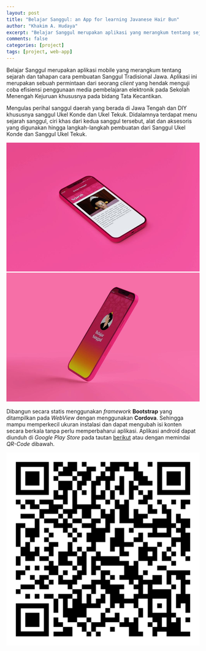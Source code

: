 ```yaml
---
layout: post
title: "Belajar Sanggul: an App for learning Javanese Hair Bun"
author: "Khakim A. Hudaya"
excerpt: "Belajar Sanggul merupakan aplikasi yang merangkum tentang sejarah dan tahapan cara pembuatan Sanggul Tradisional Jawa. Aplikasi ini merupakan sebuah permintaan dari seorang client yang hendak menguji coba efisiensi penggunaan media pembelajaran elektronik pada Sekolah Menengah Kejuruan khususnya pada bidang Tata Kecantikan."
comments: false
categories: [project]
tags: [project, web-app]
---
```


Belajar Sanggul merupakan aplikasi mobile yang merangkum tentang sejarah dan tahapan cara pembuatan Sanggul Tradisional Jawa. Aplikasi ini merupakan sebuah permintaan dari seorang *client* yang hendak menguji coba efisiensi penggunaan media pembelajaran elektronik pada Sekolah Menengah Kejuruan khususnya pada bidang Tata Kecantikan.

Mengulas perihal sanggul daerah yang berada di Jawa Tengah dan DIY khususnya sanggul Ukel Konde dan Ukel Tekuk. Didalamnya terdapat menu sejarah sanggul, ciri khas dari kedua sanggul tersebut, alat dan aksesoris yang digunakan hingga langkah-langkah pembuatan dari Sanggul Ukel Konde dan Sanggul Ukel Tekuk.

<img src="/assets/img/blog/belajar_sanggul_001.jpg" title="Tangkapan layar Pada Halaman Sejarah - Aplikasi Belajar Sanggul" class="img">
<img src="/assets/img/blog/belajar_sanggul_002.jpg" title="Tangkapan layar Utama Aplikasi Belajar Sanggul" class="img">

Dibangun secara statis menggunakan *framework* **Bootstrap** yang ditampilkan pada *WebView* dengan menggunakan **Cordova**. Sehingga mampu memperkecil ukuran instalasi dan dapat mengubah isi konten secara berkala tanpa perlu memperbaharui aplikasi. Aplikasi android dapat diunduh di *Google Play Store* pada tautan <a href="https://play.google.com/store/apps/details?id=com.melonkotak.belajarsanggul" target="_blank">berikut</a> atau dengan memindai *QR-Code* dibawah. 


<p class="text-center">
<img src="/assets/img/blog/barcode_belajarsanggul.png" title="Scan untuk meng-install aplikasi android - Belajar Sanggul" class="qr-code">
</p>
